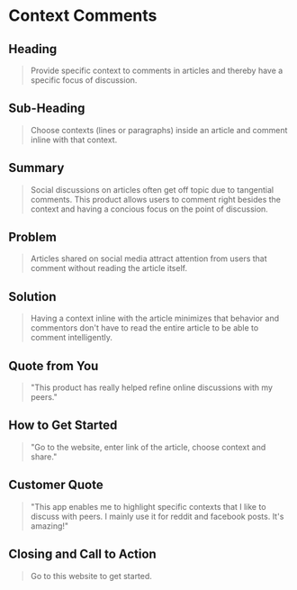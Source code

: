 # Context Comments #


<!-- 
> This material was originally posted [here](http://www.quora.com/What-is-Amazons-approach-to-product-development-and-product-management). It is reproduced here for posterities sake.

There is an approach called "working backwards" that is widely used at Amazon. They work backwards from the customer, rather than starting with an idea for a product and trying to bolt customers onto it. While working backwards can be applied to any specific product decision, using this approach is especially important when developing new products or features.

For new initiatives a product manager typically starts by writing an internal press release announcing the finished product. The target audience for the press release is the new/updated product's customers, which can be retail customers or internal users of a tool or technology. Internal press releases are centered around the customer problem, how current solutions (internal or external) fail, and how the new product will blow away existing solutions.

If the benefits listed don't sound very interesting or exciting to customers, then perhaps they're not (and shouldn't be built). Instead, the product manager should keep iterating on the press release until they've come up with benefits that actually sound like benefits. Iterating on a press release is a lot less expensive than iterating on the product itself (and quicker!).

If the press release is more than a page and a half, it is probably too long. Keep it simple. 3-4 sentences for most paragraphs. Cut out the fat. Don't make it into a spec. You can accompany the press release with a FAQ that answers all of the other business or execution questions so the press release can stay focused on what the customer gets. My rule of thumb is that if the press release is hard to write, then the product is probably going to suck. Keep working at it until the outline for each paragraph flows. 

Oh, and I also like to write press-releases in what I call "Oprah-speak" for mainstream consumer products. Imagine you're sitting on Oprah's couch and have just explained the product to her, and then you listen as she explains it to her audience. That's "Oprah-speak", not "Geek-speak".

Once the project moves into development, the press release can be used as a touchstone; a guiding light. The product team can ask themselves, "Are we building what is in the press release?" If they find they're spending time building things that aren't in the press release (overbuilding), they need to ask themselves why. This keeps product development focused on achieving the customer benefits and not building extraneous stuff that takes longer to build, takes resources to maintain, and doesn't provide real customer benefit (at least not enough to warrant inclusion in the press release).
 -->
 
## Heading ##
  > Provide specific context to comments in articles and thereby have a specific focus of discussion.

## Sub-Heading ##
  > Choose contexts (lines or paragraphs) inside an article and comment inline with that context.

## Summary ##
  > Social discussions on articles often get off topic due to tangential comments. This product allows users to comment right besides the context and having a concious focus on the point of discussion.

## Problem ##
  > Articles shared on social media attract attention from users that comment without reading the article itself.

## Solution ##
  > Having a context inline with the article minimizes that behavior and commentors don't have to read the entire article to be able to comment intelligently.

## Quote from You ##
  > "This product has really helped refine online discussions with my peers." 

## How to Get Started ##
  > "Go to the website, enter link of the article, choose context and share."

## Customer Quote ##
  > "This app enables me to highlight specific contexts that I like to discuss with peers. I mainly use it for reddit and facebook posts. It's amazing!"

## Closing and Call to Action ##
  > Go to this website to get started.
